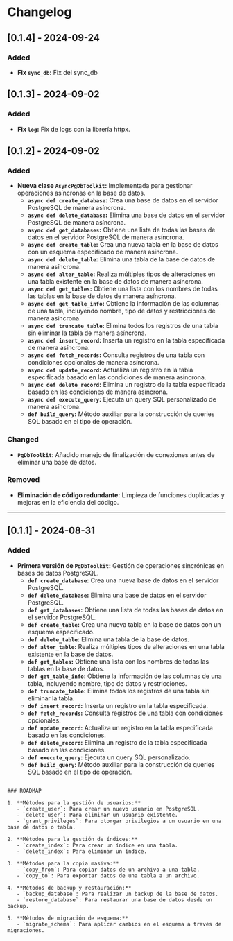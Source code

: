 # Changelog

## [0.1.4] - 2024-09-24

### Added
- **Fix `sync_db`:** Fix del sync_db

## [0.1.3] - 2024-09-02

### Added
- **Fix `log`:** Fix de logs con la librería httpx.

## [0.1.2] - 2024-09-02

### Added
- **Nueva clase `AsyncPgDbToolkit`:** Implementada para gestionar operaciones asíncronas en la base de datos.
  - **`async def create_database`:** Crea una base de datos en el servidor PostgreSQL de manera asíncrona.
  - **`async def delete_database`:** Elimina una base de datos en el servidor PostgreSQL de manera asíncrona.
  - **`async def get_databases`:** Obtiene una lista de todas las bases de datos en el servidor PostgreSQL de manera asíncrona.
  - **`async def create_table`:** Crea una nueva tabla en la base de datos con un esquema especificado de manera asíncrona.
  - **`async def delete_table`:** Elimina una tabla de la base de datos de manera asíncrona.
  - **`async def alter_table`:** Realiza múltiples tipos de alteraciones en una tabla existente en la base de datos de manera asíncrona.
  - **`async def get_tables`:** Obtiene una lista con los nombres de todas las tablas en la base de datos de manera asíncrona.
  - **`async def get_table_info`:** Obtiene la información de las columnas de una tabla, incluyendo nombre, tipo de datos y restricciones de manera asíncrona.
  - **`async def truncate_table`:** Elimina todos los registros de una tabla sin eliminar la tabla de manera asíncrona.
  - **`async def insert_record`:** Inserta un registro en la tabla especificada de manera asíncrona.
  - **`async def fetch_records`:** Consulta registros de una tabla con condiciones opcionales de manera asíncrona.
  - **`async def update_record`:** Actualiza un registro en la tabla especificada basado en las condiciones de manera asíncrona.
  - **`async def delete_record`:** Elimina un registro de la tabla especificada basado en las condiciones de manera asíncrona.
  - **`async def execute_query`:** Ejecuta un query SQL personalizado de manera asíncrona.
  - **`def build_query`:** Método auxiliar para la construcción de queries SQL basado en el tipo de operación.

### Changed
- **`PgDbToolkit`**: Añadido manejo de finalización de conexiones antes de eliminar una base de datos.

### Removed
- **Eliminación de código redundante:** Limpieza de funciones duplicadas y mejoras en la eficiencia del código.

---

## [0.1.1] - 2024-08-31

### Added
- **Primera versión de `PgDbToolkit`:** Gestión de operaciones sincrónicas en bases de datos PostgreSQL.
  - **`def create_database`:** Crea una nueva base de datos en el servidor PostgreSQL.
  - **`def delete_database`:** Elimina una base de datos en el servidor PostgreSQL.
  - **`def get_databases`:** Obtiene una lista de todas las bases de datos en el servidor PostgreSQL.
  - **`def create_table`:** Crea una nueva tabla en la base de datos con un esquema especificado.
  - **`def delete_table`:** Elimina una tabla de la base de datos.
  - **`def alter_table`:** Realiza múltiples tipos de alteraciones en una tabla existente en la base de datos.
  - **`def get_tables`:** Obtiene una lista con los nombres de todas las tablas en la base de datos.
  - **`def get_table_info`:** Obtiene la información de las columnas de una tabla, incluyendo nombre, tipo de datos y restricciones.
  - **`def truncate_table`:** Elimina todos los registros de una tabla sin eliminar la tabla.
  - **`def insert_record`:** Inserta un registro en la tabla especificada.
  - **`def fetch_records`:** Consulta registros de una tabla con condiciones opcionales.
  - **`def update_record`:** Actualiza un registro en la tabla especificada basado en las condiciones.
  - **`def delete_record`:** Elimina un registro de la tabla especificada basado en las condiciones.
  - **`def execute_query`:** Ejecuta un query SQL personalizado.
  - **`def build_query`:** Método auxiliar para la construcción de queries SQL basado en el tipo de operación.
```

### ROADMAP

1. **Métodos para la gestión de usuarios:**
   - `create_user`: Para crear un nuevo usuario en PostgreSQL.
   - `delete_user`: Para eliminar un usuario existente.
   - `grant_privileges`: Para otorgar privilegios a un usuario en una base de datos o tabla.

2. **Métodos para la gestión de índices:**
   - `create_index`: Para crear un índice en una tabla.
   - `delete_index`: Para eliminar un índice.

3. **Métodos para la copia masiva:**
   - `copy_from`: Para copiar datos de un archivo a una tabla.
   - `copy_to`: Para exportar datos de una tabla a un archivo.

4. **Métodos de backup y restauración:**
   - `backup_database`: Para realizar un backup de la base de datos.
   - `restore_database`: Para restaurar una base de datos desde un backup.

5. **Métodos de migración de esquema:**
   - `migrate_schema`: Para aplicar cambios en el esquema a través de migraciones.

